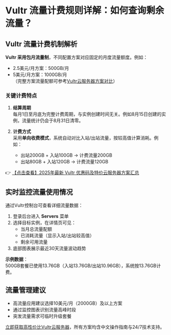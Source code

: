 # Vultr 流量计费规则详解：如何查询剩余流量？

## Vultr 流量计费机制解析

**Vultr 采用包月流量制**，不同配置方案对应固定的月度流量额度。例如：
- 2.5美元/月方案：500GB/月
- 5美元/月方案：1000GB/月  
（完整方案流量配额可参考[Vultr云服务器方案对比](https://bit.ly/VuLtr)）

### 关键计费特点
1. **结算周期**  
   每月1日至月底为完整计费周期，与实例创建时间无关。例如8月15日创建的实例，流量统计仍会于8月31日清零。

2. **计费方式**  
   采用**单向收费模式**，系统自动对比入站/出站流量，按较高值计算消耗。例如：
   - 出站200GB + 入站100GB → 计费流量200GB
   - 出站80GB + 入站120GB → 计费流量120GB

👉 [【点击查看】2025年最新 Vultr 优惠码及特价云服务器方案汇总](https://bit.ly/VuLtr)

## 实时监控流量使用情况

通过Vultr控制台可查看详细流量数据：
1. 登录后台进入 **Servers** 菜单
2. 选择目标实例，在详情页可见：
   - 当月总流量配额
   - 已消耗流量（显示入站/出站较高值）
   - 剩余可用流量
3. 底部图表展示最近30天流量波动趋势

**示例数据**：  
500GB套餐已使用13.76GB（入站13.76GB/出站10.96GB），系统按13.76GB计费。

## 流量管理建议
- 高流量应用建议选择10美元/月（2000GB）及以上方案
- 通过监控图表识别流量高峰时段
- 突发流量需求可临时升级套餐

[立即获取高性价比Vultr云服务器](https://bit.ly/VuLtr)，所有方案均含中文操作指南与24/7技术支持。